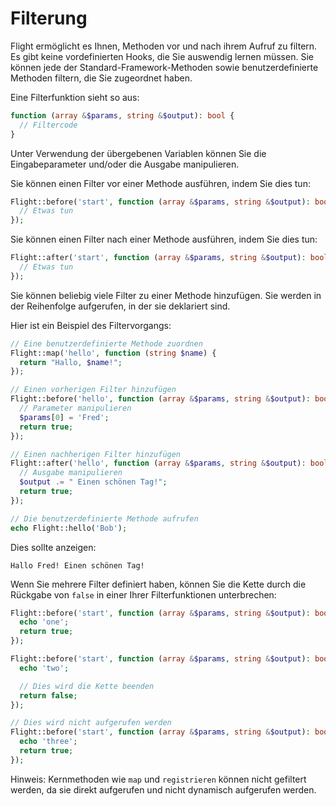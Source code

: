 # Filterung

Flight ermöglicht es Ihnen, Methoden vor und nach ihrem Aufruf zu filtern. Es gibt keine vordefinierten Hooks, die Sie auswendig lernen müssen. Sie können jede der Standard-Framework-Methoden sowie benutzerdefinierte Methoden filtern, die Sie zugeordnet haben.

Eine Filterfunktion sieht so aus:

```php
function (array &$params, string &$output): bool {
  // Filtercode
}
```

Unter Verwendung der übergebenen Variablen können Sie die Eingabeparameter und/oder die Ausgabe manipulieren.

Sie können einen Filter vor einer Methode ausführen, indem Sie dies tun:

```php
Flight::before('start', function (array &$params, string &$output): bool {
  // Etwas tun
});
```

Sie können einen Filter nach einer Methode ausführen, indem Sie dies tun:

```php
Flight::after('start', function (array &$params, string &$output): bool {
  // Etwas tun
});
```

Sie können beliebig viele Filter zu einer Methode hinzufügen. Sie werden in der Reihenfolge aufgerufen, in der sie deklariert sind.

Hier ist ein Beispiel des Filtervorgangs:

```php
// Eine benutzerdefinierte Methode zuordnen
Flight::map('hello', function (string $name) {
  return "Hallo, $name!";
});

// Einen vorherigen Filter hinzufügen
Flight::before('hello', function (array &$params, string &$output): bool {
  // Parameter manipulieren
  $params[0] = 'Fred';
  return true;
});

// Einen nachherigen Filter hinzufügen
Flight::after('hello', function (array &$params, string &$output): bool {
  // Ausgabe manipulieren
  $output .= " Einen schönen Tag!";
  return true;
});

// Die benutzerdefinierte Methode aufrufen
echo Flight::hello('Bob');
```

Dies sollte anzeigen:

```
Hallo Fred! Einen schönen Tag!
```

Wenn Sie mehrere Filter definiert haben, können Sie die Kette durch die Rückgabe von `false` in einer Ihrer Filterfunktionen unterbrechen:

```php
Flight::before('start', function (array &$params, string &$output): bool {
  echo 'one';
  return true;
});

Flight::before('start', function (array &$params, string &$output): bool {
  echo 'two';

  // Dies wird die Kette beenden
  return false;
});

// Dies wird nicht aufgerufen werden
Flight::before('start', function (array &$params, string &$output): bool {
  echo 'three';
  return true;
});
```

Hinweis: Kernmethoden wie `map` und `registrieren` können nicht gefiltert werden, da sie direkt aufgerufen und nicht dynamisch aufgerufen werden.
